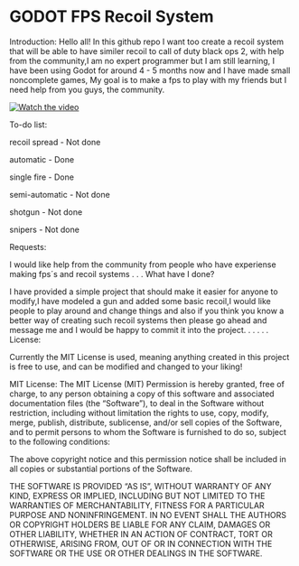 # GODOT FPS Recoil System
Introduction:
Hello all! In this github repo I want too create a recoil system that will be able to have similer recoil to call of duty black ops 2, with help from the community,I am no expert programmer but I am still learning, I have been using Godot for around 4 - 5 months now and I have made small noncomplete games, My goal is to make a fps to play with my friends but I need help from you guys, the community.

[![Watch the video](https://img.youtube.com/vi/APvyZzzhNpc/maxresdefault.jpg)](https://youtu.be/APvyZzzhNpc)

To-do list:
  
  recoil spread - Not done
  
  automatic - Done
  
  single fire - Done
  
  semi-automatic - Not done
  
  shotgun - Not done
  
  snipers - Not done
  
  
 Requests:
 
 
 I would like help from the community from people who have experiense making fps´s and recoil systems
 .
 .
 .
 What have I done?
 
 
 I have provided a simple project that should make it easier for anyone to modify,I have modeled a gun and added some basic recoil,I would like people to play
 around and change things and also if you think you know a better way of creating such recoil systems then please go ahead and message me and I would be happy to 
 commit it into the project.
 .
 .
 .
 .
 .
 License:
 
 Currently the MIT License is used, meaning anything created in this project is free to use, and can be modified and changed to your liking!
 
 MIT License:
  The MIT License (MIT)
Permission is hereby granted, free of charge, to any person obtaining a copy of this software and associated documentation files (the “Software”), to deal in the Software without restriction, including without limitation the rights to use, copy, modify, merge, publish, distribute, sublicense, and/or sell copies of the Software, and to permit persons to whom the Software is furnished to do so, subject to the following conditions:

The above copyright notice and this permission notice shall be included in all copies or substantial portions of the Software.

THE SOFTWARE IS PROVIDED “AS IS”, WITHOUT WARRANTY OF ANY KIND, EXPRESS OR IMPLIED, INCLUDING BUT NOT LIMITED TO THE WARRANTIES OF MERCHANTABILITY, FITNESS FOR A PARTICULAR PURPOSE AND NONINFRINGEMENT. IN NO EVENT SHALL THE AUTHORS OR COPYRIGHT HOLDERS BE LIABLE FOR ANY CLAIM, DAMAGES OR OTHER LIABILITY, WHETHER IN AN ACTION OF CONTRACT, TORT OR OTHERWISE, ARISING FROM, OUT OF OR IN CONNECTION WITH THE SOFTWARE OR THE USE OR OTHER DEALINGS IN THE SOFTWARE.
